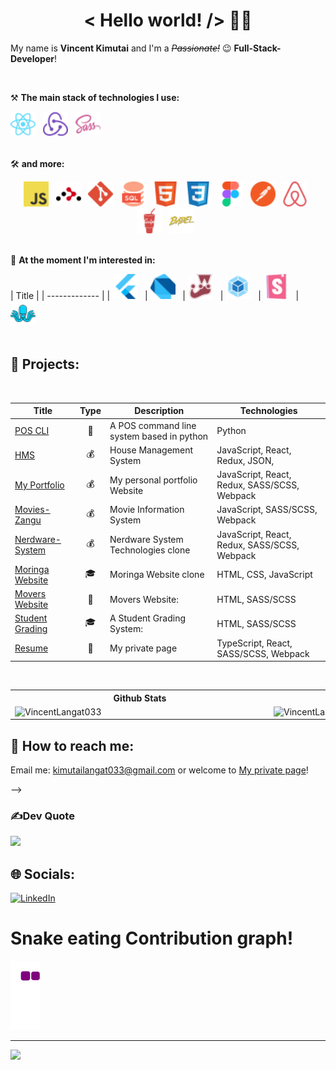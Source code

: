 <h1 align='center'>< Hello world! /> 🤘🏻</h1>

My name is **Vincent Kimutai** and I'm a  _~~Passionate!~~_ 😉 **Full-Stack-Developer**!

<br />

⚒ **The main stack of technologies I use:**
<div>
    <!-- <img src='img/icons/Typescript.svg' title='TypeScript' alt='TypeScript' width='40'>&nbsp;&nbsp; -->
    <img src='img/icons/React.svg' title='React' alt='React' width='40'>&nbsp;&nbsp;
    <img src='img/icons/Redux.svg' title='Redux' alt='Redux' width='40'>&nbsp;&nbsp;
    <img src='img/icons/SASS.svg' title='SASS / SCSS' alt='SASS / SCSS' width='40'>&nbsp;&nbsp;
</div>
<br />

🛠 **and more:**
<div align='center'>
    <img src='img/icons/Javascript.svg' title='JavaScript' alt='JavaScript' width='40'>&nbsp;&nbsp;
    <img src='img/icons/React Router.svg' title='React Router' alt='React Router' width='40'>&nbsp;&nbsp;
    <img src='img/icons/Git.svg' title='Git' alt='Git' width='40'>&nbsp;&nbsp;
    <img src='img/icons/SQL.svg' title='SQL' alt='SQL' width='40'>&nbsp;&nbsp;
    <img src='img/icons/HTML.svg' title='HTML' alt='HTML' width='40'>&nbsp;&nbsp;
    <img src='img/icons/CSS.svg' title='CSS' alt='CSS' width='40'>&nbsp;&nbsp;
    <img src='img/icons/Figma.svg' title='Figma' alt='Figma' width='40'>&nbsp;&nbsp;
    <img src='img/icons/Postman.svg' title='Postman' alt='Postman' width='40'>&nbsp;&nbsp;
    <img src='img/icons/Enzyme.svg' title='Enzyme' alt='Enzyme' width='40'>&nbsp;&nbsp;
    <img src='img/icons/Gulp.svg' title='Gulp' alt='Gulp' width='40'>&nbsp;&nbsp;
    <img src='img/icons/Babel.svg' title='Babel' alt='Babel' width='40'>&nbsp;&nbsp;
 
</div>
<br />

🔬 **At the moment I'm interested in:**
<div>
| Title        | 
| ------------- |
| <img src='img/icons/Flutter.svg' title='Flutter' alt='Flutter' width='40'>&nbsp;&nbsp;
| <img src='img/icons/Dart.svg' title='Dart' alt='dart' width='40'>&nbsp;&nbsp;
| <img src='img/icons/Jest.svg' title='Jest' alt='Jest' width='40'>&nbsp;&nbsp;
| <img src='img/icons/Webpack.svg' title='Webpack' alt='Webpack' width='40'>&nbsp;&nbsp;
| <img src='img/icons/Storybook.svg' title='Storybook' alt='Storybook' width='40'>&nbsp;&nbsp;
| <img src='img/icons/Styleguidist.svg' title='Styleguidist' alt='Styleguidist' width='40'>&nbsp;&nbsp;
</div>
<br />

## 🎯 Projects:
<br />

| Title        | Type        | Description          | Technologies  |
| ------------- | ------------- | ------------- | ----- |
| [POS CLI](https://github.com/VincentLangat033/sprint-one-python-POS-CLI) | <div align='center' title='Private'>🔑</div> | A POS command line system based in python | Python |
| [HMS](https://hmsphase2project.netlify.app/) | <div align='center' title='Real-Estate'>💰</div> | House Management System | JavaScript, React, Redux, JSON,  |
| [My Portfolio](https://vinnie-kim-portfolio.vercel.app/) | <div align='center' title='Personal' >💰</div> | My personal portfolio Website |  JavaScript, React, Redux, SASS/SCSS, Webpack |
| [Movies-Zangu](https://vincentlangat033.github.io/Phase-1-Project/) | <div align='center' title='Entertainment' >💰</div> | Movie Information System | JavaScript, SASS/SCSS, Webpack |
| [Nerdware-System](https://vincentlangat033.github.io/Nerdware-System-Technologies/) | <div align='center' title='Commercial'>💰</div> | Nerdware System  Technologies clone | JavaScript, React, Redux, SASS/SCSS, Webpack |
| [Moringa Website](https://vincentlangat033.github.io/moringawebsite/) | <div align='center' title='Training'>🎓</div> |Moringa Website clone| HTML, CSS, JavaScript |
| [Movers Website](https://www.npmjs.com/package/@neikan/rc-lib) | <div align='center' title='Private'>🔑</div> | Movers Website: | HTML, SASS/SCSS |
| [Student Grading](https://vincentlangat033.github.io/student_grading_system/) | <div align='center' title='Training'>🎓</div> | A Student Grading System: | HTML, SASS/SCSS |
| [Resume](https://vinnie-kim-portfolio.vercel.app/) | <div align='center' title='Private'>🔑</div> | My private page | TypeScript, React, SASS/SCSS, Webpack |

<br />

<table>
  <tr>
    <th>Github Stats</th>
    <th>Languages</th>
  </tr>
  <tr>
    <td>
        <a href="https://github.com/VincentLangat033/VincentLangat033">
          <img align="right" src="https://github-readme-stats.vercel.app/api?username=VincentLangat033&count_private=true&show_icons=true&theme=algolia&layout=compact" alt="VincentLangat033" width='400px'/>
        </a>
    </td>
    <td>
        <a href="https://github.com/VincentLangat033/VincentLangat033">
            <img align="left" src="https://github-readme-stats.vercel.app/api/top-langs/?username=VincentLangat033&show_icons=true&theme=algolia&layout=compact" alt="VincentLangat033" width='400px'/>
        </a>
    </td>
  </tr>
</table>

## 🔎 How to reach me:
<p>Email me: <a href='mailto:kimutailangat033@gmail.com'>kimutailangat033@gmail.com</a> or welcome to <a href='https://vinnie-kim-portfolio.vercel.app/' alt='https://vinnie-kim-portfolio.vercel.app/' target='_blank'>My private page</a>!</p>

<!-- # 💫 About Me:

I have two years of experience in web development and have been creating full-stack web applications using modern HTML, CSS, Javascript, React and Ruby on Rails.<br><br>I've managed a project at a hackathon, and I work well with others. In addition to developing websites, I also design visuals and UI/UX.<br><br>I have a creative mind and a passion for developing user-friendly websites. In addition, I actively search out new technologies, enjoy reading and writing blog posts, and keep up with business trends and breakthroughs.

<!-- ### Hi there 👋


**VincentLangat033/VincentLangat033** is a ✨ _special_ ✨ repository because its `README.md` (this file) appears on your GitHub profile.

Here are some ideas to get you started: -->

<!-- - 🔭 I’m currently working on Python Projects especially POS...
- 🌱 I’m currently learning Ruby on Rails for the backend Development...
- 👯 I’m looking to collaborate on any React.js, Python , Ruby , Js projects...
- 🤔 I’m looking for help with ...
- 💬 Ask me about ...
- 📫 How to reach me: kimutailangat033@gmail.com...

- ⚡ Fun fact: "When the code works dont touch it!"... --> -->


<!-- # 💻Tech Stack
![C++](https://img.shields.io/badge/c++-%2300599C.svg?style=for-the-badge&logo=c%2B%2B&logoColor=white) ![PHP](https://img.shields.io/badge/php-%23777BB4.svg?style=for-the-badge&logo=php&logoColor=white) ![Java](https://img.shields.io/badge/java-%23ED8B00.svg?style=for-the-badge&logo=java&logoColor=white) ![JavaScript](https://img.shields.io/badge/javascript-%23323330.svg?style=for-the-badge&logo=javascript&logoColor=%23F7DF1E) ![Ruby](https://img.shields.io/badge/ruby-%23CC342D.svg?style=for-the-badge&logo=ruby&logoColor=white) ![MySQL](https://img.shields.io/badge/mysql-%2300f.svg?style=for-the-badge&logo=mysql&logoColor=white) -->
<!-- # 📊GitHub Stats :
![](https://github-readme-stats.vercel.app/api?username=VincentLangat033&theme=dark&hide_border=false&include_all_commits=false&count_private=true)<br/>
![](https://github-readme-streak-stats.herokuapp.com/?user=VincentLangat033&theme=dark&hide_border=false)<br/>
![](https://github-readme-stats.vercel.app/api/top-langs/?username=VincentLangat033&theme=dark&hide_border=false&include_all_commits=false&count_private=true&layout=compact) -->

### ✍Dev Quote
![](https://quotes-github-readme.vercel.app/api?type=horizontal&theme=radical)

<!-- ### 😂Random Dev Meme
<img src="https://res.cloudinary.com/practicaldev/image/fetch/s--4m4nOeBq--/c_limit%2Cf_auto%2Cfl_progressive%2Cq_auto%2Cw_880/https://dev-to-uploads.s3.amazonaws.com/uploads/articles/qcrhginkjug2x8lusrth.png" width="512px"/>
 -->
<!-- ---
[![](https://visitcount.itsvg.in/api?id=Zac-Mwangi&icon=0&color=0)](https://visitcount.itsvg.in) -->


  ## 🌐 Socials:
[![LinkedIn](https://img.shields.io/badge/LinkedIn-%230077B5.svg?logo=linkedin&logoColor=white)](https://linkedin.com/in/nkedin.com/in/vincent-langat-41a0901b5/) 

<!-- # 💻 Tech Stack:
![C++](https://img.shields.io/badge/c++-%2300599C.svg?style=for-the-badge&logo=c%2B%2B&logoColor=white) ![HTML5](https://img.shields.io/badge/html5-%23E34F26.svg?style=for-the-badge&logo=html5&logoColor=white) ![JavaScript](https://img.shields.io/badge/javascript-%23323330.svg?style=for-the-badge&logo=javascript&logoColor=%23F7DF1E) ![Java](https://img.shields.io/badge/java-%23ED8B00.svg?style=for-the-badge&logo=java&logoColor=white) ![Markdown](https://img.shields.io/badge/markdown-%23000000.svg?style=for-the-badge&logo=markdown&logoColor=white) ![Python](https://img.shields.io/badge/python-3670A0?style=for-the-badge&logo=python&logoColor=ffdd54) ![Ruby](https://img.shields.io/badge/ruby-%23CC342D.svg?style=for-the-badge&logo=ruby&logoColor=white) ![CSS3](https://img.shields.io/badge/css3-%231572B6.svg?style=for-the-badge&logo=css3&logoColor=white) ![Firebase](https://img.shields.io/badge/firebase-%23039BE5.svg?style=for-the-badge&logo=firebase) ![Netlify](https://img.shields.io/badge/netlify-%23000000.svg?style=for-the-badge&logo=netlify&logoColor=#00C7B7) ![Heroku](https://img.shields.io/badge/heroku-%23430098.svg?style=for-the-badge&logo=heroku&logoColor=white) ![Vercel](https://img.shields.io/badge/vercel-%23000000.svg?style=for-the-badge&logo=vercel&logoColor=white) ![Redux](https://img.shields.io/badge/redux-%23593d88.svg?style=for-the-badge&logo=redux&logoColor=white) ![React Router](https://img.shields.io/badge/React_Router-CA4245?style=for-the-badge&logo=react-router&logoColor=white) ![React](https://img.shields.io/badge/react-%2320232a.svg?style=for-the-badge&logo=react&logoColor=%2361DAFB) ![Rails](https://img.shields.io/badge/rails-%23CC0000.svg?style=for-the-badge&logo=ruby-on-rails&logoColor=white) ![React Native](https://img.shields.io/badge/react_native-%2320232a.svg?style=for-the-badge&logo=react&logoColor=%2361DAFB) ![MongoDB](https://img.shields.io/badge/MongoDB-%234ea94b.svg?style=for-the-badge&logo=mongodb&logoColor=white) ![MySQL](https://img.shields.io/badge/mysql-%2300f.svg?style=for-the-badge&logo=mysql&logoColor=white) ![Postgres](https://img.shields.io/badge/postgres-%23316192.svg?style=for-the-badge&logo=postgresql&logoColor=white) 	![Figma](https://img.shields.io/badge/figma-%23F24E1E.svg?style=for-the-badge&logo=figma&logoColor=white)   -->

  <!--
# 📊 GitHub Stats:
![](https://github-readme-stats.vercel.app/api?username=VincentLangat033&theme=dark&hide_border=false&include_all_commits=false&count_private=false)<br/>
![](https://github-readme-streak-stats.herokuapp.com/?user=VincentLangat033&theme=dark&hide_border=false)<br/>
![](https://github-readme-stats.vercel.app/api/top-langs/?username=VincentLangat033&theme=dark&hide_border=false&include_all_commits=false&count_private=false&layout=compact) 
-->
<!-- 
## 🏆 GitHub Trophies
![](https://github-profile-trophy.vercel.app/?username=VincentLangat033&theme=radical&no-frame=false&no-bg=true&margin-w=4)
 -->


<!-- ### 😂 Random Dev Meme
<img src="https://random-memer.herokuapp.com/" width="512px"/> -->
  
 # Snake eating Contribution graph!
![snake gif](https://github.com/VincentLangat033/VincentLangat033/blob/output/github-contribution-grid-snake.gif)

---
[![](https://visitcount.itsvg.in/api?id=VincentLangat033&icon=0&color=0)](https://visitcount.itsvg.in)
